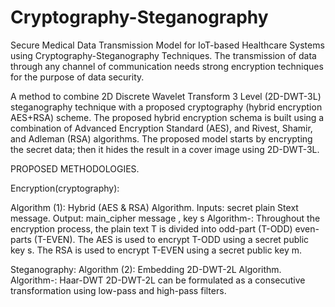 # Cryptography-Steganography
Secure Medical Data Transmission Model for IoT-based Healthcare Systems using Cryptography-Steganography Techniques. The transmission of data through any channel of communication needs strong encryption techniques for the purpose of data security.

A method to combine 2D Discrete Wavelet Transform 3 Level (2D-DWT-3L) steganography technique with a proposed cryptography (hybrid encryption AES+RSA) scheme. The proposed hybrid encryption schema is built using a combination of Advanced Encryption Standard (AES), and Rivest, Shamir, and Adleman (RSA) algorithms. The proposed model starts by encrypting the secret data; then it hides the result in a cover image using 2D-DWT-3L. 

PROPOSED METHODOLOGIES.

Encryption(cryptography):

Algorithm (1): Hybrid (AES & RSA) Algorithm.
               Inputs: secret plain Stext message.
               Output: main_cipher message , key s
Algorithm-: 
               Throughout the encryption process, the plain text T is divided into odd-part (T-ODD) even-parts (T-EVEN). 
               The AES is used to encrypt T-ODD using a secret public key s.
               The RSA is used to encrypt T-EVEN using a secret public key m.


Steganography:
Algorithm (2): Embedding 2D-DWT-2L Algorithm.
Algorithm-: Haar-DWT
            2D-DWT-2L can be formulated as a consecutive transformation using low-pass and high-pass filters.
